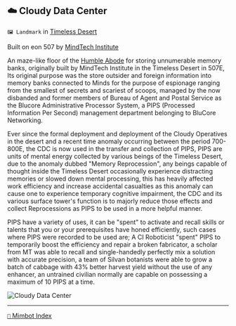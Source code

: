 ## ☁️ Cloudy Data Center

`🖼️ Landmark` in [Timeless Desert](<https://zeithalt.github.io/r/timeless_desert.html>)

Built on eon 507 by [MindTech Institute](<https://zeithalt.github.io/r/mindtech_institute.html>)

An maze-like floor of the [Humble Abode](<https://zeithalt.github.io/r/humble_abode.html>) for storing unnumerable memory banks, originally built by MindTech Institute in the Timeless Desert in 507E, Its original purpose was the store outsider and foreign information into memory banks connected to Minds for the purpose of espionage ranging from the smallest of secrets and scariest of scoops, managed by the now disbanded and former members of Bureau of Agent and Postal Service as the Blucore Administrative Processor System, a PIPS (Processed Information Per Second) management department belonging to BluCore Networking.

Ever since the formal deployment and deployment of the Cloudy Operatives in the desert and a recent time anomaly occurring between the period 700-800E, the CDC is now used in the transfer and collection of PIPS, PIPS are units of mental energy collected by various beings of the Timeless Desert, due to the anomaly dubbed "Memory Reprocession", any beings capable of thought inside the Timeless Desert occasionally experience distracting memories or slowed down mental processing, this has heavily affected work efficiency and increase accidental casualties as this anomaly can cause one to experience temporary cognitive impairment, the CDC and its various surface tower's function is to majorly reduce those effects and collect Reprocessions as PIPS to be used in a more helpful manner.

PIPS have a variety of uses, it can be "spent" to activate and recall skills or talents that you or your prerequisites have honed efficiently, such cases where PIPS were recorded to be used are; A CI Roboticist "spent" PIPS to temporarily boost the efficiency and repair a broken fabricator, a scholar from MT was able to recall and single-handedly perfectly mix a solution with accurate precision, a team of Silvan botanists were able to grow a batch of cabbage with 43% better harvest yield without the use of any enhancer, an untrained civilian normally are capable on possessing a maximum of 10 PIPS at a time.

![Cloudy Data Center](https://zeithalt.github.io/r/i/cloudy_co_datacenter.png)

-----
[`📑` Mimbot Index](<https://zeithalt.github.io/r/#4120>)
<!---
keywords:  mt, timeless desert, pips
aliases: 
-->